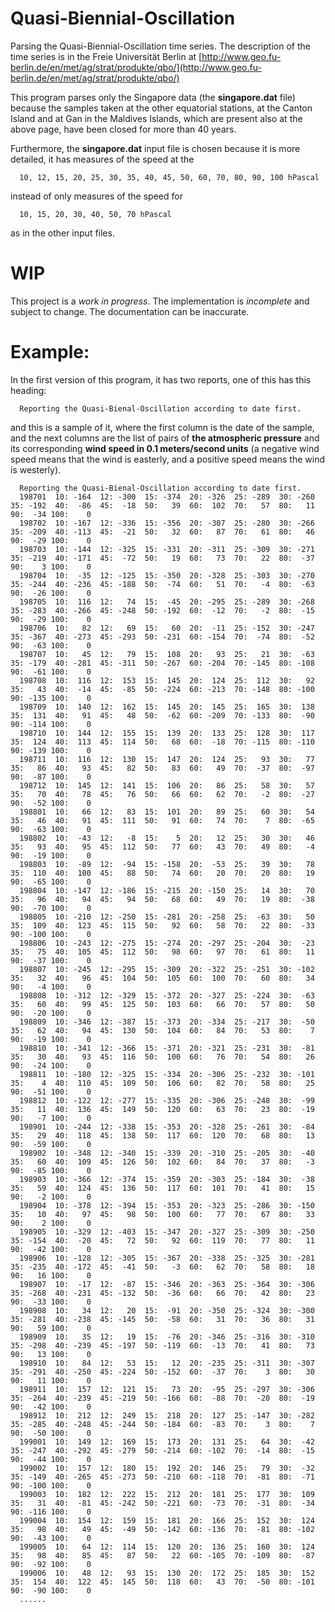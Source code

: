 # Quasi-Biennial-Oscillation

Parsing the Quasi-Biennial-Oscillation time series. The description of the time series is in the
Freie Universität Berlin at
[http://www.geo.fu-berlin.de/en/met/ag/strat/produkte/qbo/](http://www.geo.fu-berlin.de/en/met/ag/strat/produkte/qbo/)

This program parses only the Singapore data (the **singapore.dat** file) because the samples taken
at the other equatorial stations, at the Canton Island and at Gan in the Maldives Islands, which are
present also at the above page, have been closed for more than 40 years.

Furthermore, the **singapore.dat** input file is chosen because it is more detailed, it has measures
of the speed at the

      10, 12, 15, 20, 25, 30, 35, 40, 45, 50, 60, 70, 80, 90, 100 hPascal

instead of only measures of the speed for

      10, 15, 20, 30, 40, 50, 70 hPascal

as in the other input files.

# WIP

This project is a *work in progress*. The implementation is *incomplete* and subject to change. The documentation can be inaccurate.

# Example:

In the first version of this program, it has two reports, one of this has this heading:

      Reporting the Quasi-Bienal-Oscillation according to date first.

and this is a sample of it, where the first column is the date of the sample, and the next columns are the list of pairs of **the atmospheric pressure** and its corresponding **wind speed in 0.1 meters/second units** (a negative wind speed means that the wind is easterly, and a positive speed means the wind is westerly).

      Reporting the Quasi-Bienal-Oscillation according to date first.
      198701  10: -164  12: -300  15: -374  20: -326  25: -289  30: -260  35: -192  40:  -86  45:  -18  50:   39  60:  102  70:   57  80:   11  90:  -34 100:    0
      198702  10: -167  12: -336  15: -356  20: -307  25: -280  30: -266  35: -209  40: -113  45:  -21  50:   32  60:   87  70:   61  80:   46  90:  -29 100:    0
      198703  10: -144  12: -325  15: -331  20: -311  25: -309  30: -271  35: -219  40: -171  45:  -72  50:   19  60:   73  70:   22  80:  -37  90:    3 100:    0
      198704  10:  -35  12: -125  15: -350  20: -328  25: -303  30: -270  35: -244  40: -236  45: -188  50:  -74  60:   51  70:   -4  80:  -63  90:  -26 100:    0
      198705  10:  116  12:   74  15:  -45  20: -295  25: -289  30: -268  35: -283  40: -266  45: -248  50: -192  60:  -12  70:   -2  80:  -15  90:  -29 100:    0
      198706  10:   82  12:   69  15:   60  20:  -11  25: -152  30: -247  35: -367  40: -273  45: -293  50: -231  60: -154  70:  -74  80:  -52  90:  -63 100:    0
      198707  10:   45  12:   79  15:  108  20:   93  25:   21  30:  -63  35: -179  40: -281  45: -311  50: -267  60: -204  70: -145  80: -108  90:  -61 100:    0
      198708  10:  116  12:  153  15:  145  20:  124  25:  112  30:   92  35:   43  40:  -14  45:  -85  50: -224  60: -213  70: -148  80: -100  90: -135 100:    0
      198709  10:  140  12:  162  15:  145  20:  145  25:  165  30:  138  35:  131  40:   91  45:   48  50:  -62  60: -209  70: -133  80:  -90  90: -114 100:    0
      198710  10:  144  12:  155  15:  139  20:  133  25:  128  30:  117  35:  124  40:  113  45:  114  50:   68  60:  -18  70: -115  80: -110  90: -139 100:    0
      198711  10:  116  12:  130  15:  147  20:  124  25:   93  30:   77  35:   86  40:   93  45:   82  50:   83  60:   49  70:  -37  80:  -97  90:  -87 100:    0
      198712  10:  145  12:  141  15:  106  20:   86  25:   58  30:   57  35:   70  40:   78  45:   76  50:   66  60:   62  70:   -2  80:  -27  90:  -52 100:    0
      198801  10:   66  12:   83  15:  101  20:   89  25:   60  30:   54  35:   46  40:   91  45:  111  50:   91  60:   74  70:    7  80:  -65  90:  -63 100:    0
      198802  10:  -43  12:   -8  15:    5  20:   12  25:   30  30:   46  35:   93  40:   95  45:  112  50:   77  60:   43  70:   49  80:   -4  90:  -19 100:    0
      198803  10:  -89  12:  -94  15: -158  20:  -53  25:   39  30:   78  35:  110  40:  100  45:   88  50:   74  60:   20  70:   20  80:   19  90:  -65 100:    0
      198804  10: -147  12: -186  15: -215  20: -150  25:   14  30:   70  35:   96  40:   94  45:   94  50:   68  60:   49  70:   19  80:  -38  90:  -70 100:    0
      198805  10: -210  12: -250  15: -281  20: -258  25:  -63  30:   50  35:  109  40:  123  45:  115  50:   92  60:   58  70:   22  80:  -33  90: -100 100:    0
      198806  10: -243  12: -275  15: -274  20: -297  25: -204  30:  -23  35:   75  40:  105  45:  112  50:   98  60:   97  70:   61  80:   11  90:  -37 100:    0
      198807  10: -245  12: -295  15: -309  20: -322  25: -251  30: -102  35:   32  40:   96  45:  104  50:  105  60:  100  70:   60  80:   34  90:   -4 100:    0
      198808  10: -312  12: -329  15: -372  20: -327  25: -224  30:  -63  35:   60  40:   99  45:  125  50:  103  60:   66  70:   57  80:   50  90:  -20 100:    0
      198809  10: -346  12: -387  15: -373  20: -334  25: -217  30:  -50  35:   62  40:   94  45:  130  50:  104  60:   84  70:   53  80:    7  90:  -19 100:    0
      198810  10: -341  12: -366  15: -371  20: -321  25: -231  30:  -81  35:   30  40:   93  45:  116  50:  100  60:   76  70:   54  80:   26  90:  -24 100:    0
      198811  10: -180  12: -325  15: -334  20: -306  25: -232  30: -101  35:    4  40:  110  45:  109  50:  106  60:   82  70:   58  80:   25  90:  -51 100:    0
      198812  10: -122  12: -277  15: -335  20: -306  25: -248  30:  -99  35:   11  40:  136  45:  149  50:  120  60:   63  70:   23  80:  -19  90:   -7 100:    0
      198901  10: -244  12: -338  15: -353  20: -328  25: -261  30:  -84  35:   29  40:  118  45:  138  50:  117  60:  120  70:   68  80:   13  90:  -59 100:    0
      198902  10: -348  12: -340  15: -339  20: -310  25: -205  30:  -40  35:   60  40:  109  45:  126  50:  102  60:   84  70:   37  80:   -3  90:  -85 100:    0
      198903  10: -366  12: -374  15: -359  20: -303  25: -184  30:  -38  35:   59  40:  124  45:  136  50:  117  60:  101  70:   41  80:   15  90:   -2 100:    0
      198904  10: -378  12: -394  15: -353  20: -323  25: -286  30: -150  35:   10  40:   97  45:   98  50:  100  60:   77  70:   67  80:   33  90:    2 100:    0
      198905  10: -329  12: -403  15: -347  20: -327  25: -309  30: -250  35: -154  40:  -20  45:   72  50:   92  60:  119  70:   77  80:   11  90:  -42 100:    0
      198906  10: -128  12: -305  15: -367  20: -338  25: -325  30: -281  35: -235  40: -172  45:  -41  50:   -3  60:   62  70:   58  80:   18  90:   16 100:    0
      198907  10:  -17  12:  -87  15: -346  20: -363  25: -364  30: -306  35: -268  40: -231  45: -132  50:  -36  60:   66  70:   42  80:   23  90:  -33 100:    0
      198908  10:   34  12:   20  15:  -91  20: -350  25: -324  30: -300  35: -281  40: -238  45: -145  50:  -58  60:   31  70:   36  80:   31  90:   59 100:    0
      198909  10:   35  12:   19  15:  -76  20: -346  25: -316  30: -310  35: -298  40: -239  45: -197  50: -119  60:  -13  70:   41  80:   73  90:   13 100:    0
      198910  10:   84  12:   53  15:   12  20: -235  25: -311  30: -307  35: -291  40: -250  45: -224  50: -152  60:  -37  70:    3  80:   30  90:   11 100:    0
      198911  10:  157  12:  121  15:   73  20:  -95  25: -297  30: -306  35: -264  40: -239  45: -219  50: -166  60:  -88  70:  -20  80:  -19  90:  -42 100:    0
      198912  10:  212  12:  249  15:  218  20:  127  25: -147  30: -282  35: -285  40: -248  45: -244  50: -184  60:  -83  70:    3  80:    7  90:  -50 100:    0
      199001  10:  149  12:  169  15:  173  20:  131  25:   64  30:  -42  35: -247  40: -292  45: -279  50: -214  60: -102  70:  -14  80:  -15  90:  -44 100:    0
      199002  10:  157  12:  180  15:  192  20:  146  25:   79  30:  -32  35: -149  40: -265  45: -273  50: -210  60: -118  70:  -81  80:  -71  90: -100 100:    0
      199003  10:  182  12:  222  15:  212  20:  181  25:  177  30:  109  35:   31  40:  -81  45: -242  50: -221  60:  -73  70:  -31  80:  -34  90: -116 100:    0
      199004  10:  154  12:  159  15:  181  20:  166  25:  152  30:  124  35:   98  40:   49  45:  -49  50: -142  60: -136  70:  -81  80: -102  90:  -43 100:    0
      199005  10:   64  12:  114  15:  120  20:  136  25:  160  30:  124  35:   98  40:   85  45:   87  50:   22  60: -105  70: -109  80:  -87  90:  -92 100:    0
      199006  10:   48  12:   93  15:  130  20:  172  25:  185  30:  152  35:  154  40:  122  45:  145  50:  118  60:   43  70:  -50  80: -101  90:  -90 100:    0
      ......
